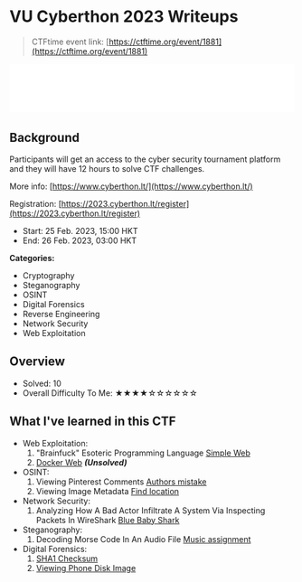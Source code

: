 # VU Cyberthon 2023 Writeups

> CTFtime event link: [https://ctftime.org/event/1881](https://ctftime.org/event/1881)

![](https://github.com/siunam321/CTF-Writeups/blob/main/VU-Cyberthon-2023/images/banner.png)

## Background

Participants will get an access to the cyber security tournament platform and they will have 12 hours to solve CTF challenges.

More info: [https://www.cyberthon.lt/](https://www.cyberthon.lt/)

Registration: [https://2023.cyberthon.lt/register](https://2023.cyberthon.lt/register)

- Start: 25 Feb. 2023, 15:00 HKT
- End: 26 Feb. 2023, 03:00 HKT

**Categories:**

- Cryptography
- Steganography
- OSINT
- Digital Forensics
- Reverse Engineering
- Network Security
- Web Exploitation

## Overview

- Solved: 10
- Overall Difficulty To Me: ★★★★☆☆☆☆☆☆

## What I've learned in this CTF

- Web Exploitation:
    1. "Brainfuck" Esoteric Programming Language [Simple Web](https://github.com/siunam321/CTF-Writeups/blob/main/VU-Cyberthon-2023/Web-Exploitation/Simple-Web/README.md)
    2. [Docker Web](https://github.com/siunam321/CTF-Writeups/blob/main/VU-Cyberthon-2023/Web-Exploitation/Docker-Web/README.md) ***(Unsolved)***
- OSINT:
    1. Viewing Pinterest Comments [Authors mistake](https://github.com/siunam321/CTF-Writeups/blob/main/VU-Cyberthon-2023/OSINT/Authors-mistake/README.md)
    2. Viewing Image Metadata [Find location](https://github.com/siunam321/CTF-Writeups/blob/main/VU-Cyberthon-2023/OSINT/Find-location/README.md)
- Network Security:
    1. Analyzing How A Bad Actor Infiltrate A System Via Inspecting Packets In WireShark [Blue Baby Shark](https://github.com/siunam321/CTF-Writeups/blob/main/VU-Cyberthon-2023/Network-Security/Blue-Baby-Shark/README.md)
- Steganography:
    1. Decoding Morse Code In An Audio File [Music assignment](https://github.com/siunam321/CTF-Writeups/blob/main/VU-Cyberthon-2023/Steganography/Music-assignment/README.md)
- Digital Forensics:
    1. [SHA1 Checksum](https://github.com/siunam321/CTF-Writeups/blob/main/VU-Cyberthon-2023/Digital-Forensics/README.md)
    2. [Viewing Phone Disk Image](https://github.com/siunam321/CTF-Writeups/blob/main/VU-Cyberthon-2023/Digital-Forensics/README.md)